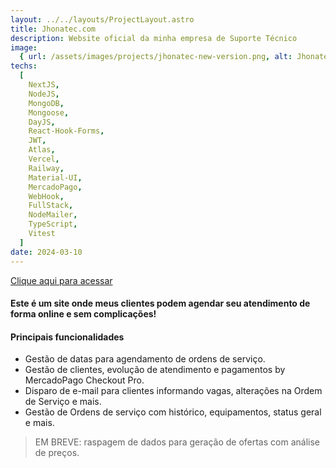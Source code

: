 ```yaml
---
layout: ../../layouts/ProjectLayout.astro
title: Jhonatec.com
description: Website oficial da minha empresa de Suporte Técnico
image:
  { url: /assets/images/projects/jhonatec-new-version.png, alt: Jhonatec Logo }
techs:
  [
    NextJS,
    NodeJS,
    MongoDB,
    Mongoose,
    DayJS,
    React-Hook-Forms,
    JWT,
    Atlas,
    Vercel,
    Railway,
    Material-UI,
    MercadoPago,
    WebHook,
    FullStack,
    NodeMailer,
    TypeScript,
    Vitest
  ]
date: 2024-03-10
---
```


[Clique aqui para acessar](https://jhonatec.com/ "Jhonatec.com")

#### Este é um site onde meus clientes podem agendar seu atendimento de forma online e sem complicações!

#### Principais funcionalidades

- Gestão de datas para agendamento de ordens de serviço.
- Gestão de clientes, evolução de atendimento e pagamentos by MercadoPago Checkout Pro.
- Disparo de e-mail para clientes informando vagas, alterações na Ordem de Serviço e mais.
- Gestão de Ordens de serviço com histórico, equipamentos, status geral e mais.

> EM BREVE: raspagem de dados para geração de ofertas com análise de preços.
